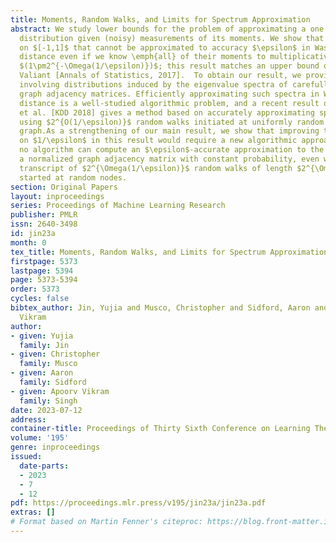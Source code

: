 ```yaml
---
title: Moments, Random Walks, and Limits for Spectrum Approximation
abstract: We study lower bounds for the problem of approximating a one dimensional
  distribution given (noisy) measurements of its moments. We show that there are distributions
  on $[-1,1]$ that cannot be approximated to accuracy $\epsilon$ in Wasserstein-1
  distance even if we know \emph{all} of their moments to multiplicative accuracy
  $(1\pm2^{-\Omega(1/\epsilon)})$; this result matches an upper bound of Kong and
  Valiant [Annals of Statistics, 2017].  To obtain our result, we provide a hard instance
  involving distributions induced by the eigenvalue spectra of carefully constructed
  graph adjacency matrices. Efficiently approximating such spectra in Wasserstein-1
  distance is a well-studied algorithmic problem, and a recent result of Cohen-Steiner
  et al. [KDD 2018] gives a method based on accurately approximating spectral moments
  using $2^{O(1/\epsilon)}$ random walks initiated at uniformly random nodes in the
  graph.As a strengthening of our main result, we show that improving the dependence
  on $1/\epsilon$ in this result would require a new algorithmic approach. Specifically,
  no algorithm can compute an $\epsilon$-accurate approximation to the spectrum of
  a normalized graph adjacency matrix with constant probability, even when given the
  transcript of $2^{\Omega(1/\epsilon)}$ random walks of length $2^{\Omega(1/\epsilon)}$
  started at random nodes.
section: Original Papers
layout: inproceedings
series: Proceedings of Machine Learning Research
publisher: PMLR
issn: 2640-3498
id: jin23a
month: 0
tex_title: Moments, Random Walks, and Limits for Spectrum Approximation
firstpage: 5373
lastpage: 5394
page: 5373-5394
order: 5373
cycles: false
bibtex_author: Jin, Yujia and Musco, Christopher and Sidford, Aaron and Singh, Apoorv
  Vikram
author:
- given: Yujia
  family: Jin
- given: Christopher
  family: Musco
- given: Aaron
  family: Sidford
- given: Apoorv Vikram
  family: Singh
date: 2023-07-12
address: 
container-title: Proceedings of Thirty Sixth Conference on Learning Theory
volume: '195'
genre: inproceedings
issued:
  date-parts:
  - 2023
  - 7
  - 12
pdf: https://proceedings.mlr.press/v195/jin23a/jin23a.pdf
extras: []
# Format based on Martin Fenner's citeproc: https://blog.front-matter.io/posts/citeproc-yaml-for-bibliographies/
---
```

